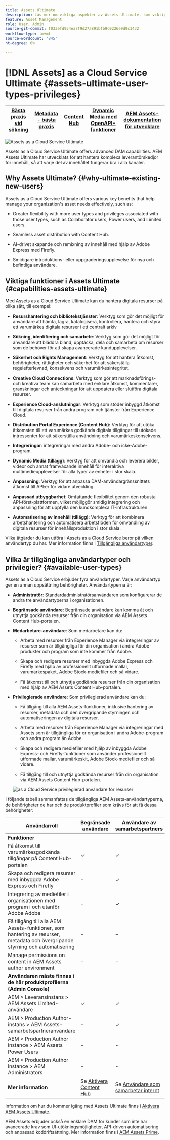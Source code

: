 ```yaml
---
title: Assets Ultimate
description: Läs mer om viktiga aspekter av Assets Ultimate, som viktiga fördelar, användartyper och deras behörigheter.
feature: Asset Management
role: User, Admin
source-git-commit: f033efd954ea7f9d27a891bfb9c0226e9d9c1432
workflow-type: tm+mt
source-wordcount: '845'
ht-degree: 0%

---
```


# [!DNL Assets] as a Cloud Service Ultimate {#assets-ultimate-user-types-privileges}

| [Bästa praxis vid sökning](/help/assets/search-best-practices.md) | [Metadata - bästa praxis](/help/assets/metadata-best-practices.md) | [Content Hub](/help/assets/product-overview.md) | [Dynamic Media med OpenAPI-funktioner](/help/assets/dynamic-media-open-apis-overview.md) | [AEM Assets-dokumentation för utvecklare](https://developer.adobe.com/experience-cloud/experience-manager-apis/) |
| ------------- | --------------------------- |---------|----|-----|

![Assets as a Cloud Service Ultimate](/help/assets/assets/aem-assets-ultimate-banner.png)

Assets as a Cloud Service Ultimate offers advanced DAM capabilities. AEM Assets Ultimate har utvecklats för att hantera komplexa leverantörskedjor för innehåll, så att varje del av innehållet fungerar bra i alla kanaler.

## Why Assets Ultimate? {#why-ultimate-existing-new-users}

Assets as a Cloud Service Ultimate offers various key benefits that help manage your organization&#39;s asset needs effectively, such as:

* Greater flexibility with more user types and privileges associated with those user types, such as Collaborator users, Power users, and Limited users.

* Seamless asset distribution with Content Hub.

* AI-drivet skapande och remixning av innehåll med hjälp av Adobe Express med Firefly.

* Smidigare introduktions- eller uppgraderingsupplevelse för nya och befintliga användare.

## Viktiga funktioner i Assets Ultimate {#capabilities-assets-ultimate}

Med Assets as a Cloud Service Ultimate kan du hantera digitala resurser på olika sätt, till exempel:

* **Resurshantering och bibliotekstjänster**: Verktyg som gör det möjligt för användare att hämta, lagra, katalogisera, kontrollera, hantera och styra ett varumärkes digitala resurser i ett centralt arkiv

* **Sökning, identifiering och samarbete**: Verktyg som gör det möjligt för användare att bläddra bland, upptäcka, dela och samarbeta om resurser som de behöver för att skapa avancerade kundupplevelser.

* **Säkerhet och Rights Management**: Verktyg för att hantera åtkomst, behörigheter, rättigheter och säkerhet för att säkerställa regelefterlevnad, konsekvens och varumärkesintegritet.

* **Creative Cloud Connections**: Verktyg som gör att marknadsförings- och kreativa team kan samarbeta med enklare åtkomst, kommentarer, granskningar och anteckningar för att uppdatera eller slutföra digitala resurser.

* **Experience Cloud-anslutningar**: Verktyg som stöder inbyggd åtkomst till digitala resurser från andra program och tjänster från Experience Cloud.

* **Distribution Portal Experience (Content Hub):** Verktyg för att utöka åtkomsten till ett varumärkes godkända digitala tillgångar till utökade intressenter för att säkerställa användning och varumärkeskonsekvens.

* **Integreringar**: integreringar med andra Adobe- och icke-Adobe-program.

* **Dynamic Media (tillägg)**: Verktyg för att omvandla och leverera bilder, videor och annat framväxande innehåll för interaktiva multimedieupplevelser för alla typer av enheter i stor skala.

* **Anpassning**: Verktyg för att anpassa DAM-användargränssnittets åtkomst till API:er för vidare utveckling.

* **Anpassad utbyggbarhet**: Omfattande flexibilitet genom den robusta API-först-plattformen, vilket möjliggör smidig integrering och anpassning för att uppfylla den kundkomplexa IT-infrastrukturen.

* **Automatisering av innehåll (tillägg)**: Verktyg för att kombinera arbetshantering och automatisera arbetsflöden för omvandling av digitala resurser för innehållsproduktion i stor skala.

Vilka åtgärder du kan utföra i Assets as a Cloud Service beror på vilken användartyp du har. Mer information finns i [Tillgängliga användartyper](#available-user-types).


## Vilka är tillgängliga användartyper och privilegier? {#available-user-types}

Assets as a Cloud Service erbjuder fyra användartyper. Varje användartyp ger en annan uppsättning behörigheter. Användartyperna är:

* **Administratör**: Standardadministratörsanvändaren som konfigurerar de andra tre användartyperna i organisationen.

* **Begränsade användare**: Begränsade användare kan komma åt och utnyttja godkända resurser från din organisation via AEM Assets Content Hub-portalen.

* **Medarbetare-användare**: Som medarbetare kan du:

   * Arbeta med resurser från Experience Manager via integreringar av resurser som är tillgängliga för din organisation i andra Adobe-produkter och program som inte kommer från Adobe.

   * Skapa och redigera resurser med inbyggda Adobe Express och Firefly med hjälp av professionellt utformade mallar, varumärkespaket, Adobe Stock-mediefiler och så vidare.

   * Få åtkomst till och utnyttja godkända resurser från din organisation med hjälp av AEM Assets Content Hub-portalen.

* **Privilegierade användare**: Som privilegierad användare kan du:

   * Få tillgång till alla AEM Assets-funktioner, inklusive hantering av resurser, metadata och den övergripande styrningen och automatiseringen av digitala resurser.

   * Arbeta med resurser från Experience Manager via integreringar med Assets som är tillgängliga för er organisation i andra Adobe-program och andra program än Adobe.

   * Skapa och redigera mediefiler med hjälp av inbyggda Adobe Express- och Firefly-funktioner som använder professionellt utformade mallar, varumärkeskit, Adobe Stock-mediefiler och så vidare.

   * Få tillgång till och utnyttja godkända resurser från din organisation via AEM Assets Content Hub-portalen.

  ![as a Cloud Service privilegierad användare för resurser](/help/assets/assets/assets-cs-power-users.png)

I följande tabell sammanfattas de tillgängliga AEM Assets-användartyperna, de behörigheter de har och de produktprofiler som krävs för att få dessa behörigheter:


| Användarroll | Begränsade användare | Användare av samarbetspartners | Privilegierade användare | Administratörer |
|---------------|----------|----------|-------------------------|---|
| **Funktioner** |
| Få åtkomst till varumärkesgodkända tillgångar på Content Hub-portalen | ✓ | ✓ | ✓ | ✓ |
| Skapa och redigera resurser med inbyggda Adobe Express och Firefly | - | ✓ | ✓ | ✓ |
| Integrering av mediefiler i organisationen med program i och utanför Adobe Adobe | - | ✓ | ✓ | ✓ |
| Få tillgång till alla AEM Assets-funktioner, som hantering av resurser, metadata och övergripande styrning och automatisering | - | − | ✓ | ✓ |
| Manage permissions on content in AEM Assets author environment | − | − | − | ✓ |
| **Användaren måste finnas i de här produktprofilerna (Admin Console)** |
| AEM > Leveransinstans > AEM Assets Limited-användare | ✓ | ✓ | ✓ | ✓ |
| AEM > Production Author-instans > AEM Assets-samarbetspartneranvändare | − | ✓ | - | - |
| AEM > Production Author instance > AEM Assets Power Users | - | - | ✓ | - |
| AEM > Production Author instance > AEM Administrators | - | - | − | ✓ |
| **Mer information** | Se [Aktivera Content Hub](/help/assets/enable-assets-ultimate.md##enable-assets-ultimate-new-users) | Se [Användare som samarbetar internt](/help/assets/enable-assets-ultimate.md#onboard-collaborator-users) | Se [inbyggda privilegierade användare](/help/assets/enable-assets-ultimate.md#onboard-power-users) | - |

Information om hur du kommer igång med Assets Ultimate finns i [Aktivera AEM Assets Ultimate](/help/assets/enable-assets-ultimate.md).

AEM Assets erbjuder också en enklare DAM för kunder som inte har avancerade krav som UI-utökningsmöjligheter, API-driven automatisering och anpassad koddriftsättning. Mer information finns i [AEM Assets Prime](/help/assets/assets-prime.md).
